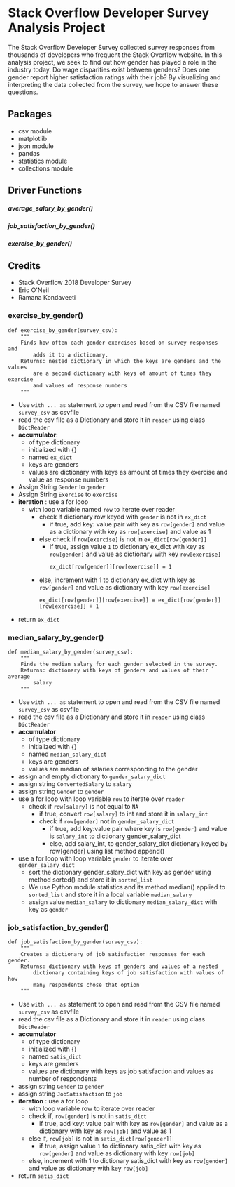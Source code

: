 # Stack Overflow Developer Survey Analysis Project
The Stack Overflow Developer Survey collected survey responses from thousands of developers who frequent the Stack Overflow website. In this analysis project, we seek to find out how gender has played a role in the industry today. Do wage disparities exist between genders? Does one gender report higher satisfaction ratings with their job? By visualizing and interpreting the data collected from the survey, we hope to answer these questions.

## Packages
- csv module
- matplotlib
- json module
- pandas
- statistics module
- collections module

## Driver Functions
##### average_salary_by_gender()
##### job_satisfaction_by_gender()
##### exercise_by_gender()

## Credits
- Stack Overflow 2018 Developer Survey
- Eric O'Neil
- Ramana Kondaveeti


### exercise_by_gender()
```
def exercise_by_gender(survey_csv):
    """
    Finds how often each gender exercises based on survey responses and
        adds it to a dictionary.
    Returns: nested dictionary in which the keys are genders and the values
        are a second dictionary with keys of amount of times they exercise
        and values of response numbers
    """
```
* Use `with ... as` statement to open and read from the CSV file named
  `survey_csv` as csvfile
* read the csv file as a Dictionary and store it in `reader` using class
  `DictReader`
* **accumulator**:
  * of type dictionary
  * initialized with {}
  * named `ex_dict`
  * keys are genders
  * values are dictionary with keys as amount of times they exercise and value
    as response numbers
* Assign String `Gender` to `gender`
* Assign String `Exercise` to `exercise`
* **iteration** : use a for loop
  * with loop variable named `row` to iterate over reader
    * check if dictionary row keyed with `gender` is not in `ex_dict`
      * if true, add key: value pair with key as `row[gender]` and value as a dictionary
        with key as `row[exercise]` and value as 1
    * else check if `row[exercise]` is not in `ex_dict[row[gender]]`
      * if true, assign value `1` to dictionary ex_dict with key as `row[gender]`
        and value as dictionary with key `row[exercise]`
        ```
        ex_dict[row[gender]][row[exercise]] = 1
        ```
    * else, increment with 1 to dictionary ex_dict with key as `row[gender]`
      and value as dictionary with key `row[exercise]`
      ```
      ex_dict[row[gender]][row[exercise]] = ex_dict[row[gender]][row[exercise]] + 1
      ```
* return `ex_dict`


### median_salary_by_gender()
```
def median_salary_by_gender(survey_csv):
    """
    Finds the median salary for each gender selected in the survey.
    Returns: dictionary with keys of genders and values of their average
        salary
    """
```
* Use `with ... as` statement to open and read from the CSV file named
  `survey_csv` as csvfile
* read the csv file as a Dictionary and store it in `reader` using class
  `DictReader`
* **accumulator**
  * of type dictionary
  * initialized with {}
  * named `median_salary_dict`
  * keys are genders
  * values are median of salaries corresponding to the gender
* assign and empty dictionary to `gender_salary_dict`
* assign string `ConvertedSalary` to `salary`
* assign string `Gender` to `gender`
* use a for loop with loop variable `row` to iterate over `reader`
  * check if `row[salary]` is not equal to `NA`
    * if true, convert `row[salary]` to int and store it in `salary_int`
    * check if `row[gender]` not in `gender_salary_dict`
      * if true, add key:value pair where key is `row[gender]` and value is `salary_int`
        to dictionary gender_salary_dict
      * else, add salary_int, to gender_salary_dict dictionary keyed by row[gender]
        using list method append()
* use a for loop with loop variable `gender` to iterate over `gender_salary_dict`
  * sort the dictionary gender_salary_dict with key as gender using method
    sorted() and store it in `sorted_list`
  * We use Python module statistics and its method median() applied to
    `sorted_list` and store it in a local variable `median_salary`
  * assign value `median_salary` to dictionary `median_salary_dict` with key as
    `gender`


### job_satisfaction_by_gender()
```
def job_satisfaction_by_gender(survey_csv):
    """
    Creates a dictionary of job satisfaction responses for each gender.
    Returns: dictionary with keys of genders and values of a nested
        dictionary containing keys of job satisfaction with values of how
        many respondents chose that option
    """
```
* Use `with ... as` statement to open and read from the CSV file named
  `survey_csv` as csvfile
* read the csv file as a Dictionary and store it in `reader` using class
  `DictReader`
* **accumulator**
  * of type dictionary
  * initialized with {}
  * named `satis_dict`
  * keys are genders
  * values are dictionary with keys as job satisfaction and values as
    number of respondents
* assign string `Gender` to `gender`
* assign string `JobSatisfaction` to `job`
* **iteration** : use a for loop
  * with loop variable row to iterate over reader
  * check if, `row[gender]` is not in `satis_dict`
    * if true, add key: value pair with key as `row[gender]` and value as a dictionary
      with key as `row[job]` and value as 1
  * else if, `row[job]` is not in `satis_dict[row[gender]]`
    * if true, assign value `1` to dictionary satis_dict with key as `row[gender]`
      and value as dictionary with key `row[job]`
  * else, increment with 1 to dictionary satis_dict with key as `row[gender]`
    and value as dictionary with key `row[job]`
* return `satis_dict`
